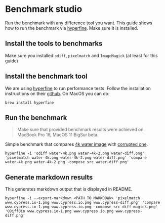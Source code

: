 # Benchmark studio

Run the benchmark with any difference tool you want. This guide shows how to run the benchmark via [hyperfine](https://github.com/sharkdp/hyperfine). Make sure it is installed.

## Install the tools to benchmarks

Make sure you installed `odiff`, `pixelmatch` and `ImageMagick` (at least for this guide)

## Install the benchmark tool

We are using [hyperfine](https://github.com/sharkdp/hyperfine) to run performance tests. Follow the installation instructions on their [github](https://github.com/sharkdp/hyperfine). On MacOS you can do:

```
brew install hyperfine
```

## Run the benchmark

> Make sure that provided benchmark results were achieved on MacBook Pro 16, MacOS 11 BigSur beta.

Simple benchmark that compares [4k water image](./water-4k.png) with [corrupted one](./water-4k-2.png).

```
hyperfine -i 'odiff water-4k.png water-4k-2.png water-diff.png'  'pixelmatch water-4k.png water-4k-2.png water-diff.png' 'compare water-4k.png water-4k-2.png -compose src water-diff.png'

```

## Generate markdown results

This generates markdown output that is displayed in README.

```
hyperfine -i --export-markdown <PATH_TO_MARKDOWN> 'pixelmatch www.cypress.io-1.png www.cypress.io.png www.cypress-diff.png' 'compare www.cypress.io-1.png www.cypress.io.png -compose src diff-magick.png' 'ODiffBin www.cypress.io-1.png www.cypress.io.png www.cypress-diff.png'
```
